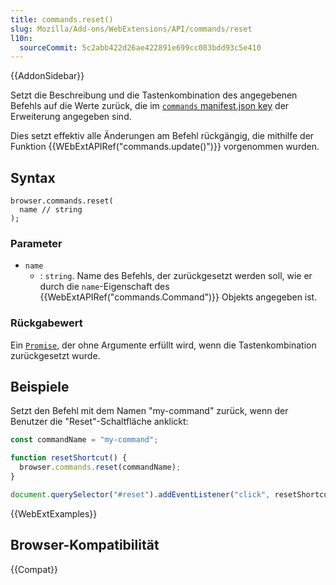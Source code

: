 ```yaml
---
title: commands.reset()
slug: Mozilla/Add-ons/WebExtensions/API/commands/reset
l10n:
  sourceCommit: 5c2abb422d26ae422891e699cc083bdd93c5e410
---
```


{{AddonSidebar}}

Setzt die Beschreibung und die Tastenkombination des angegebenen Befehls auf die Werte zurück, die im [`commands` manifest.json key](/de/docs/Mozilla/Add-ons/WebExtensions/manifest.json/commands) der Erweiterung angegeben sind.

Dies setzt effektiv alle Änderungen am Befehl rückgängig, die mithilfe der Funktion {{WEbExtAPIRef("commands.update()")}} vorgenommen wurden.

## Syntax

```js-nolint
browser.commands.reset(
  name // string
);
```

### Parameter

- `name`
  - : `string`. Name des Befehls, der zurückgesetzt werden soll, wie er durch die `name`-Eigenschaft des {{WebExtAPIRef("commands.Command")}} Objekts angegeben ist.

### Rückgabewert

Ein [`Promise`](/de/docs/Web/JavaScript/Reference/Global_Objects/Promise), der ohne Argumente erfüllt wird, wenn die Tastenkombination zurückgesetzt wurde.

## Beispiele

Setzt den Befehl mit dem Namen "my-command" zurück, wenn der Benutzer die "Reset"-Schaltfläche anklickt:

```js
const commandName = "my-command";

function resetShortcut() {
  browser.commands.reset(commandName);
}

document.querySelector("#reset").addEventListener("click", resetShortcut);
```

{{WebExtExamples}}

## Browser-Kompatibilität

{{Compat}}

